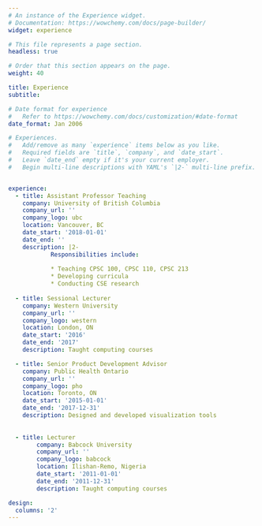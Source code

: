 ```yaml
---
# An instance of the Experience widget.
# Documentation: https://wowchemy.com/docs/page-builder/
widget: experience

# This file represents a page section.
headless: true

# Order that this section appears on the page.
weight: 40

title: Experience
subtitle:

# Date format for experience
#   Refer to https://wowchemy.com/docs/customization/#date-format
date_format: Jan 2006

# Experiences.
#   Add/remove as many `experience` items below as you like.
#   Required fields are `title`, `company`, and `date_start`.
#   Leave `date_end` empty if it's your current employer.
#   Begin multi-line descriptions with YAML's `|2-` multi-line prefix.


experience:
  - title: Assistant Professor Teaching
    company: University of British Columbia
    company_url: ''
    company_logo: ubc
    location: Vancouver, BC
    date_start: '2018-01-01'
    date_end: ''
    description: |2-
            Responsibilities include:
            
            * Teaching CPSC 100, CPSC 110, CPSC 213
            * Developing curricula
            * Conducting CSE research
    
  - title: Sessional Lecturer
    company: Western University
    company_url: ''
    company_logo: western
    location: London, ON
    date_start: '2016'
    date_end: '2017'
    description: Taught computing courses

  - title: Senior Product Development Advisor
    company: Public Health Ontario
    company_url: ''
    company_logo: pho
    location: Toronto, ON
    date_start: '2015-01-01'
    date_end: '2017-12-31'
    description: Designed and developed visualization tools
    
    
  - title: Lecturer
        company: Babcock University
        company_url: ''
        company_logo: babcock
        location: Ilishan-Remo, Nigeria
        date_start: '2011-01-01'
        date_end: '2011-12-31'
        description: Taught computing courses

design:
  columns: '2'
---
```

